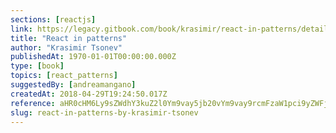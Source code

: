 ```yaml
---
sections: [reactjs]
link: https://legacy.gitbook.com/book/krasimir/react-in-patterns/details
title: "React in patterns"
author: "Krasimir Tsonev"
publishedAt: 1970-01-01T00:00:00.000Z
type: [book]
topics: [react_patterns]
suggestedBy: [andreamangano]
createdAt: 2018-04-29T19:24:50.017Z
reference: aHR0cHM6Ly9sZWdhY3kuZ2l0Ym9vay5jb20vYm9vay9rcmFzaW1pci9yZWFjdC1pbi1wYXR0ZXJucy9kZXRhaWxz
slug: react-in-patterns-by-krasimir-tsonev
---
```

